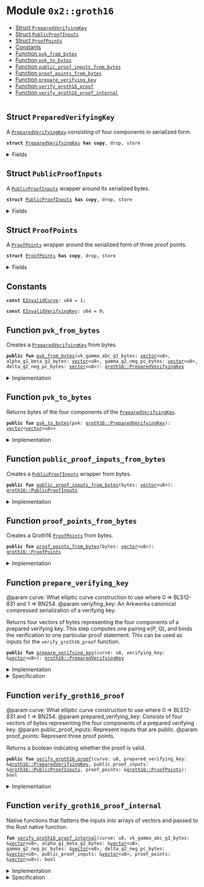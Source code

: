 
<a name="0x2_groth16"></a>

# Module `0x2::groth16`



-  [Struct `PreparedVerifyingKey`](#0x2_groth16_PreparedVerifyingKey)
-  [Struct `PublicProofInputs`](#0x2_groth16_PublicProofInputs)
-  [Struct `ProofPoints`](#0x2_groth16_ProofPoints)
-  [Constants](#@Constants_0)
-  [Function `pvk_from_bytes`](#0x2_groth16_pvk_from_bytes)
-  [Function `pvk_to_bytes`](#0x2_groth16_pvk_to_bytes)
-  [Function `public_proof_inputs_from_bytes`](#0x2_groth16_public_proof_inputs_from_bytes)
-  [Function `proof_points_from_bytes`](#0x2_groth16_proof_points_from_bytes)
-  [Function `prepare_verifying_key`](#0x2_groth16_prepare_verifying_key)
-  [Function `verify_groth16_proof`](#0x2_groth16_verify_groth16_proof)
-  [Function `verify_groth16_proof_internal`](#0x2_groth16_verify_groth16_proof_internal)


<pre><code></code></pre>



<a name="0x2_groth16_PreparedVerifyingKey"></a>

## Struct `PreparedVerifyingKey`

A <code><a href="groth16.md#0x2_groth16_PreparedVerifyingKey">PreparedVerifyingKey</a></code> consisting of four components in serialized form.


<pre><code><b>struct</b> <a href="groth16.md#0x2_groth16_PreparedVerifyingKey">PreparedVerifyingKey</a> <b>has</b> <b>copy</b>, drop, store
</code></pre>



<details>
<summary>Fields</summary>


<dl>
<dt>
<code>vk_gamma_abc_g1_bytes: <a href="">vector</a>&lt;u8&gt;</code>
</dt>
<dd>

</dd>
<dt>
<code>alpha_g1_beta_g2_bytes: <a href="">vector</a>&lt;u8&gt;</code>
</dt>
<dd>

</dd>
<dt>
<code>gamma_g2_neg_pc_bytes: <a href="">vector</a>&lt;u8&gt;</code>
</dt>
<dd>

</dd>
<dt>
<code>delta_g2_neg_pc_bytes: <a href="">vector</a>&lt;u8&gt;</code>
</dt>
<dd>

</dd>
</dl>


</details>

<a name="0x2_groth16_PublicProofInputs"></a>

## Struct `PublicProofInputs`

A <code><a href="groth16.md#0x2_groth16_PublicProofInputs">PublicProofInputs</a></code> wrapper around its serialized bytes.


<pre><code><b>struct</b> <a href="groth16.md#0x2_groth16_PublicProofInputs">PublicProofInputs</a> <b>has</b> <b>copy</b>, drop, store
</code></pre>



<details>
<summary>Fields</summary>


<dl>
<dt>
<code>bytes: <a href="">vector</a>&lt;u8&gt;</code>
</dt>
<dd>

</dd>
</dl>


</details>

<a name="0x2_groth16_ProofPoints"></a>

## Struct `ProofPoints`

A <code><a href="groth16.md#0x2_groth16_ProofPoints">ProofPoints</a></code> wrapper around the serialized form of three proof points.


<pre><code><b>struct</b> <a href="groth16.md#0x2_groth16_ProofPoints">ProofPoints</a> <b>has</b> <b>copy</b>, drop, store
</code></pre>



<details>
<summary>Fields</summary>


<dl>
<dt>
<code>bytes: <a href="">vector</a>&lt;u8&gt;</code>
</dt>
<dd>

</dd>
</dl>


</details>

<a name="@Constants_0"></a>

## Constants


<a name="0x2_groth16_EInvalidCurve"></a>



<pre><code><b>const</b> <a href="groth16.md#0x2_groth16_EInvalidCurve">EInvalidCurve</a>: u64 = 1;
</code></pre>



<a name="0x2_groth16_EInvalidVerifyingKey"></a>



<pre><code><b>const</b> <a href="groth16.md#0x2_groth16_EInvalidVerifyingKey">EInvalidVerifyingKey</a>: u64 = 0;
</code></pre>



<a name="0x2_groth16_pvk_from_bytes"></a>

## Function `pvk_from_bytes`

Creates a <code><a href="groth16.md#0x2_groth16_PreparedVerifyingKey">PreparedVerifyingKey</a></code> from bytes.


<pre><code><b>public</b> <b>fun</b> <a href="groth16.md#0x2_groth16_pvk_from_bytes">pvk_from_bytes</a>(vk_gamma_abc_g1_bytes: <a href="">vector</a>&lt;u8&gt;, alpha_g1_beta_g2_bytes: <a href="">vector</a>&lt;u8&gt;, gamma_g2_neg_pc_bytes: <a href="">vector</a>&lt;u8&gt;, delta_g2_neg_pc_bytes: <a href="">vector</a>&lt;u8&gt;): <a href="groth16.md#0x2_groth16_PreparedVerifyingKey">groth16::PreparedVerifyingKey</a>
</code></pre>



<details>
<summary>Implementation</summary>


<pre><code><b>public</b> <b>fun</b> <a href="groth16.md#0x2_groth16_pvk_from_bytes">pvk_from_bytes</a>(vk_gamma_abc_g1_bytes: <a href="">vector</a>&lt;u8&gt;, alpha_g1_beta_g2_bytes: <a href="">vector</a>&lt;u8&gt;, gamma_g2_neg_pc_bytes: <a href="">vector</a>&lt;u8&gt;, delta_g2_neg_pc_bytes: <a href="">vector</a>&lt;u8&gt;): <a href="groth16.md#0x2_groth16_PreparedVerifyingKey">PreparedVerifyingKey</a> {
    <a href="groth16.md#0x2_groth16_PreparedVerifyingKey">PreparedVerifyingKey</a> {
        vk_gamma_abc_g1_bytes,
        alpha_g1_beta_g2_bytes,
        gamma_g2_neg_pc_bytes,
        delta_g2_neg_pc_bytes
    }
}
</code></pre>



</details>

<a name="0x2_groth16_pvk_to_bytes"></a>

## Function `pvk_to_bytes`

Returns bytes of the four components of the <code><a href="groth16.md#0x2_groth16_PreparedVerifyingKey">PreparedVerifyingKey</a></code>.


<pre><code><b>public</b> <b>fun</b> <a href="groth16.md#0x2_groth16_pvk_to_bytes">pvk_to_bytes</a>(pvk: <a href="groth16.md#0x2_groth16_PreparedVerifyingKey">groth16::PreparedVerifyingKey</a>): <a href="">vector</a>&lt;<a href="">vector</a>&lt;u8&gt;&gt;
</code></pre>



<details>
<summary>Implementation</summary>


<pre><code><b>public</b> <b>fun</b> <a href="groth16.md#0x2_groth16_pvk_to_bytes">pvk_to_bytes</a>(pvk: <a href="groth16.md#0x2_groth16_PreparedVerifyingKey">PreparedVerifyingKey</a>): <a href="">vector</a>&lt;<a href="">vector</a>&lt;u8&gt;&gt; {
    <b>let</b> res = <a href="_empty">vector::empty</a>();
    <a href="_push_back">vector::push_back</a>(&<b>mut</b> res, pvk.vk_gamma_abc_g1_bytes);
    <a href="_push_back">vector::push_back</a>(&<b>mut</b> res, pvk.alpha_g1_beta_g2_bytes);
    <a href="_push_back">vector::push_back</a>(&<b>mut</b> res, pvk.gamma_g2_neg_pc_bytes);
    <a href="_push_back">vector::push_back</a>(&<b>mut</b> res, pvk.delta_g2_neg_pc_bytes);
    res
}
</code></pre>



</details>

<a name="0x2_groth16_public_proof_inputs_from_bytes"></a>

## Function `public_proof_inputs_from_bytes`

Creates a <code><a href="groth16.md#0x2_groth16_PublicProofInputs">PublicProofInputs</a></code> wrapper from bytes.


<pre><code><b>public</b> <b>fun</b> <a href="groth16.md#0x2_groth16_public_proof_inputs_from_bytes">public_proof_inputs_from_bytes</a>(bytes: <a href="">vector</a>&lt;u8&gt;): <a href="groth16.md#0x2_groth16_PublicProofInputs">groth16::PublicProofInputs</a>
</code></pre>



<details>
<summary>Implementation</summary>


<pre><code><b>public</b> <b>fun</b> <a href="groth16.md#0x2_groth16_public_proof_inputs_from_bytes">public_proof_inputs_from_bytes</a>(bytes: <a href="">vector</a>&lt;u8&gt;): <a href="groth16.md#0x2_groth16_PublicProofInputs">PublicProofInputs</a> {
    <a href="groth16.md#0x2_groth16_PublicProofInputs">PublicProofInputs</a> { bytes }
}
</code></pre>



</details>

<a name="0x2_groth16_proof_points_from_bytes"></a>

## Function `proof_points_from_bytes`

Creates a Groth16 <code><a href="groth16.md#0x2_groth16_ProofPoints">ProofPoints</a></code> from bytes.


<pre><code><b>public</b> <b>fun</b> <a href="groth16.md#0x2_groth16_proof_points_from_bytes">proof_points_from_bytes</a>(bytes: <a href="">vector</a>&lt;u8&gt;): <a href="groth16.md#0x2_groth16_ProofPoints">groth16::ProofPoints</a>
</code></pre>



<details>
<summary>Implementation</summary>


<pre><code><b>public</b> <b>fun</b> <a href="groth16.md#0x2_groth16_proof_points_from_bytes">proof_points_from_bytes</a>(bytes: <a href="">vector</a>&lt;u8&gt;): <a href="groth16.md#0x2_groth16_ProofPoints">ProofPoints</a> {
    <a href="groth16.md#0x2_groth16_ProofPoints">ProofPoints</a> { bytes }
}
</code></pre>



</details>

<a name="0x2_groth16_prepare_verifying_key"></a>

## Function `prepare_verifying_key`

@param curve: What elliptic curve construction to use where 0 => BLS12-831 and 1 => BN254.
@param veriyfing_key: An Arkworks canonical compressed serialization of a verifying key.

Returns four vectors of bytes representing the four components of a prepared verifying key.
This step computes one pairing e(P, Q), and binds the verification to one particular proof statement.
This can be used as inputs for the <code>verify_groth16_proof</code> function.


<pre><code><b>public</b> <b>fun</b> <a href="groth16.md#0x2_groth16_prepare_verifying_key">prepare_verifying_key</a>(curve: u8, verifying_key: &<a href="">vector</a>&lt;u8&gt;): <a href="groth16.md#0x2_groth16_PreparedVerifyingKey">groth16::PreparedVerifyingKey</a>
</code></pre>



<details>
<summary>Implementation</summary>


<pre><code><b>public</b> <b>native</b> <b>fun</b> <a href="groth16.md#0x2_groth16_prepare_verifying_key">prepare_verifying_key</a>(curve: u8, verifying_key: &<a href="">vector</a>&lt;u8&gt;): <a href="groth16.md#0x2_groth16_PreparedVerifyingKey">PreparedVerifyingKey</a>;
</code></pre>



</details>

<details>
<summary>Specification</summary>



<pre><code><b>pragma</b> opaque;
<b>aborts_if</b> [abstract] <b>true</b>;
</code></pre>



</details>

<a name="0x2_groth16_verify_groth16_proof"></a>

## Function `verify_groth16_proof`

@param curve: What elliptic curve construction to use where 0 => BLS12-831 and 1 => BN254.
@param prepared_verifying_key: Consists of four vectors of bytes representing the four components of a prepared verifying key.
@param public_proof_inputs: Represent inputs that are public.
@param proof_points: Represent three proof points.

Returns a boolean indicating whether the proof is valid.


<pre><code><b>public</b> <b>fun</b> <a href="groth16.md#0x2_groth16_verify_groth16_proof">verify_groth16_proof</a>(curve: u8, prepared_verifying_key: &<a href="groth16.md#0x2_groth16_PreparedVerifyingKey">groth16::PreparedVerifyingKey</a>, public_proof_inputs: &<a href="groth16.md#0x2_groth16_PublicProofInputs">groth16::PublicProofInputs</a>, proof_points: &<a href="groth16.md#0x2_groth16_ProofPoints">groth16::ProofPoints</a>): bool
</code></pre>



<details>
<summary>Implementation</summary>


<pre><code><b>public</b> <b>fun</b> <a href="groth16.md#0x2_groth16_verify_groth16_proof">verify_groth16_proof</a>(curve: u8, prepared_verifying_key: &<a href="groth16.md#0x2_groth16_PreparedVerifyingKey">PreparedVerifyingKey</a>, public_proof_inputs: &<a href="groth16.md#0x2_groth16_PublicProofInputs">PublicProofInputs</a>, proof_points: &<a href="groth16.md#0x2_groth16_ProofPoints">ProofPoints</a>): bool {
    <a href="groth16.md#0x2_groth16_verify_groth16_proof_internal">verify_groth16_proof_internal</a>(
        curve,
        &prepared_verifying_key.vk_gamma_abc_g1_bytes,
        &prepared_verifying_key.alpha_g1_beta_g2_bytes,
        &prepared_verifying_key.gamma_g2_neg_pc_bytes,
        &prepared_verifying_key.delta_g2_neg_pc_bytes,
        &public_proof_inputs.bytes,
        &proof_points.bytes
    )
}
</code></pre>



</details>

<a name="0x2_groth16_verify_groth16_proof_internal"></a>

## Function `verify_groth16_proof_internal`

Native functions that flattens the inputs into arrays of vectors and passed to the Rust native function.


<pre><code><b>fun</b> <a href="groth16.md#0x2_groth16_verify_groth16_proof_internal">verify_groth16_proof_internal</a>(curve: u8, vk_gamma_abc_g1_bytes: &<a href="">vector</a>&lt;u8&gt;, alpha_g1_beta_g2_bytes: &<a href="">vector</a>&lt;u8&gt;, gamma_g2_neg_pc_bytes: &<a href="">vector</a>&lt;u8&gt;, delta_g2_neg_pc_bytes: &<a href="">vector</a>&lt;u8&gt;, public_proof_inputs: &<a href="">vector</a>&lt;u8&gt;, proof_points: &<a href="">vector</a>&lt;u8&gt;): bool
</code></pre>



<details>
<summary>Implementation</summary>


<pre><code><b>native</b> <b>fun</b> <a href="groth16.md#0x2_groth16_verify_groth16_proof_internal">verify_groth16_proof_internal</a>(curve: u8, vk_gamma_abc_g1_bytes: &<a href="">vector</a>&lt;u8&gt;, alpha_g1_beta_g2_bytes: &<a href="">vector</a>&lt;u8&gt;, gamma_g2_neg_pc_bytes: &<a href="">vector</a>&lt;u8&gt;, delta_g2_neg_pc_bytes: &<a href="">vector</a>&lt;u8&gt;, public_proof_inputs: &<a href="">vector</a>&lt;u8&gt;, proof_points: &<a href="">vector</a>&lt;u8&gt;): bool;
</code></pre>



</details>

<details>
<summary>Specification</summary>



<pre><code><b>pragma</b> opaque;
<b>aborts_if</b> [abstract] <b>true</b>;
</code></pre>



</details>
